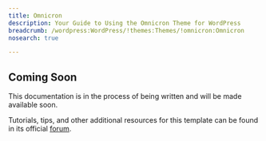 ```yaml
---
title: Omnicron
description: Your Guide to Using the Omnicron Theme for WordPress
breadcrumb: /wordpress:WordPress/!themes:Themes/!omnicron:Omnicron
nosearch: true

---
```


Coming Soon
-----

This documentation is in the process of being written and will be made available soon. 

Tutorials, tips, and other additional resources for this template can be found in its official [forum][forum].

[forum]: http://www.rockettheme.com/forum/wordpress-theme-omnicron/